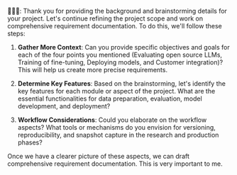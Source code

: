 🧙🏾‍♂️: Thank you for providing the background and brainstorming details for your project. Let's continue refining the project scope and work on comprehensive requirement documentation. To do this, we'll follow these steps:

1. **Gather More Context**: Can you provide specific objectives and goals for each of the four points you mentioned (Evaluating open source LLMs, Training of fine-tuning, Deploying models, and Customer integration)? This will help us create more precise requirements.

2. **Determine Key Features**: Based on the brainstorming, let's identify the key features for each module or aspect of the project. What are the essential functionalities for data preparation, evaluation, model development, and deployment?

3. **Workflow Considerations**: Could you elaborate on the workflow aspects? What tools or mechanisms do you envision for versioning, reproducibility, and snapshot capture in the research and production phases?

Once we have a clearer picture of these aspects, we can draft comprehensive requirement documentation. This is very important to me.
